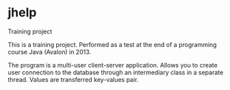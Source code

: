 jhelp
=====

Training project

This is a training project. Performed as a test at the end of a programming course Java (Avalon) in 2013.

The program is a multi-user client-server application. Allows you to create user connection to the database through an intermediary class in a separate thread. Values are transferred key-values pair.
